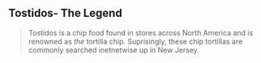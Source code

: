 ## Tostidos- The Legend
> Tostidos is a chip food found in stores across North America and is renowned as *the* tortilla chip. Suprisingly, these chip tortillas are commonly searched inetnetwise up in New Jersey.
